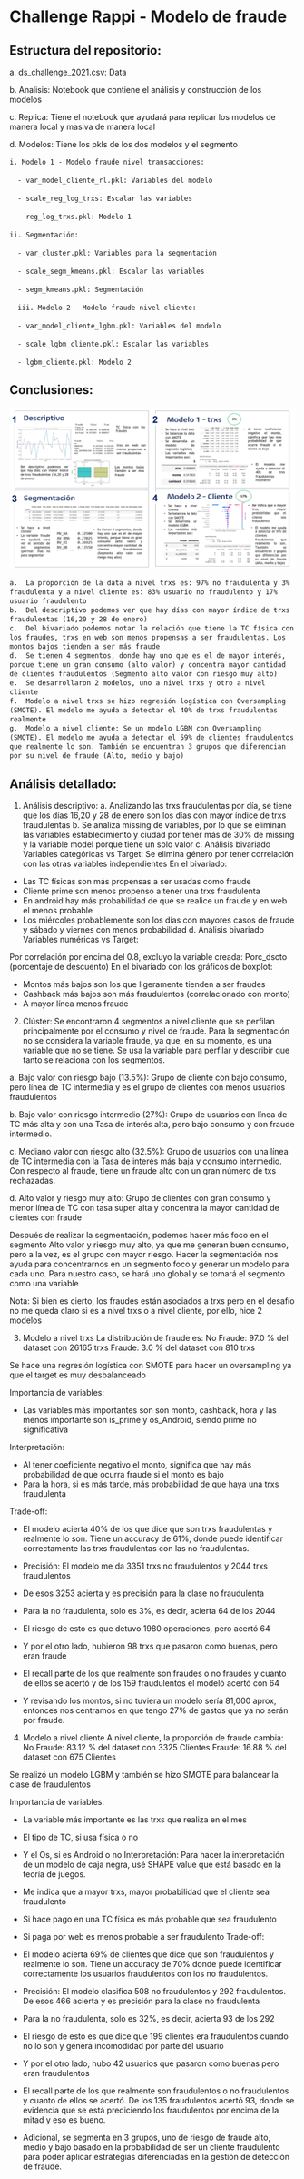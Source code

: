 # Challenge Rappi - Modelo de fraude

## Estructura del repositorio:

a. ds_challenge_2021.csv: Data 

b. Analisis: Notebook que contiene el análisis y construcción de los modelos

c. Replica: Tiene el notebook que ayudará para replicar los modelos de manera local y masiva de manera local

d. Modelos: Tiene los pkls de los dos modelos y el segmento

    i. Modelo 1 - Modelo fraude nivel transacciones:

      - var_model_cliente_rl.pkl: Variables del modelo

      - scale_reg_log_trxs: Escalar las variables

      - reg_log_trxs.pkl: Modelo 1

    ii. Segmentación:  
    
      - var_cluster.pkl: Variables para la segmentación

      - scale_segm_kmeans.pkl: Escalar las variables

      - segm_kmeans.pkl: Segmentación
      
      iii. Modelo 2 - Modelo fraude nivel cliente:

      - var_model_cliente_lgbm.pkl: Variables del modelo

      - scale_lgbm_cliente.pkl: Escalar las variables

      - lgbm_cliente.pkl: Modelo 2    
      
      
 ## Conclusiones:
 
![Image text](https://github.com/EdwinChirre/ds_challeng_rappi/blob/55f677520cfd825daa16c388e838409e7a632cde/Conclusion_Modelo.png)
 
    a.	La proporción de la data a nivel trxs es: 97% no fraudulenta y 3% fraudulenta y a nivel cliente es: 83% usuario no fraudulento y 17% usuario fraudulento
    b.	Del descriptivo podemos ver que hay días con mayor índice de trxs fraudulentas (16,20 y 28 de enero)
    c.	Del bivariado podemos notar la relación que tiene la TC física con los fraudes, trxs en web son menos propensas a ser fraudulentas. Los montos bajos tienden a ser más fraude
    d.	Se tienen 4 segmentos, donde hay uno que es el de mayor interés, porque tiene un gran consumo (alto valor) y concentra mayor cantidad de clientes fraudulentos (Segmento alto valor con riesgo muy alto)
    e.	Se desarrollaron 2 modelos, uno a nivel trxs y otro a nivel cliente
    f.	Modelo a nivel trxs se hizo regresión logística con Oversampling (SMOTE). El modelo me ayuda a detectar el 40% de trxs fraudulentas realmente
    g.	Modelo a nivel cliente: Se un modelo LGBM con Oversampling (SMOTE). El modelo me ayuda a detectar el 59% de clientes fraudulentos que realmente lo son. También se encuentran 3 grupos que diferencian por su nivel de fraude (Alto, medio y bajo)

 
 ## Análisis detallado:
 
 1.	Análisis descriptivo:
a.	Analizando las trxs fraudulentas por día, se tiene que los días 16,20 y 28 de enero son los días con mayor índice de trxs fraudulentas
b.	Se analiza missing de variables, por lo que se eliminan las variables establecimiento y ciudad por tener más de 30% de missing y la variable model porque tiene un solo valor
c.	Análisis bivariado Variables categóricas vs Target:
Se elimina género por tener correlación con las otras variables independientes
En el bivariado:

-	Las TC físicas son más propensas a ser usadas como fraude
-	Cliente prime son menos propenso a tener una trxs fraudulenta
-	En android hay más probabilidad de que se realice un fraude y en web el menos probable
-	Los miércoles probablemente son los días con mayores casos de fraude y sábado y viernes con menos probabilidad
d.	Análisis bivariado Variables numéricas vs Target:

Por correlación por encima del 0.8, excluyo la variable creada: Porc_dscto (porcentaje de descuento)
En el bivariado con los gráficos de boxplot:

-	Montos más bajos son los que ligeramente tienden a ser fraudes
-	Cashback más bajos son más fraudulentos (correlacionado con monto)
-	A mayor línea menos fraude



2.	Clúster: 
Se encontraron 4 segmentos a nivel cliente que se perfilan principalmente por el consumo y nivel de fraude. Para la segmentación no se considera la variable fraude, ya que, en su momento, es una variable que no se tiene. Se usa la variable para perfilar y describir que tanto se relaciona con los segmentos.

a.	Bajo valor con riesgo bajo (13.5%): Grupo de cliente con bajo consumo, pero línea de TC intermedia y es el grupo de clientes con menos usuarios fraudulentos

b.	Bajo valor con riesgo intermedio (27%): Grupo de usuarios con línea de TC más alta y con una Tasa de interés alta, pero bajo consumo y con fraude intermedio.

c.	Mediano valor con riesgo alto (32.5%): Grupo de usuarios con una línea de TC intermedia con la Tasa de interés más baja y consumo intermedio. Con respecto al fraude, tiene un fraude alto con un gran número de txs rechazadas.

d.	Alto valor y riesgo muy alto: Grupo de clientes con gran consumo y menor línea de TC con tasa super alta y concentra la mayor cantidad de clientes con fraude

Después de realizar la segmentación, podemos hacer más foco en el segmento Alto valor y riesgo muy alto, ya que me generan buen consumo, pero a la vez, es el grupo con mayor riesgo.
Hacer la segmentación nos ayuda para concentrarnos en un segmento foco y generar un modelo para cada uno. Para nuestro caso, se hará uno global y se tomará el segmento como una variable

Nota: Si bien es cierto, los fraudes están asociados a trxs pero en el desafío no me queda claro si es a nivel trxs o a nivel cliente, por ello, hice 2 modelos

3.	Modelo a nivel trxs
La distribución de fraude es: 
No Fraude: 97.0 % del dataset con 26165 trxs 
Fraude: 3.0 % del dataset con 810 trxs


Se hace una regresión logística con SMOTE para hacer un oversampling ya que el target es muy desbalanceado


Importancia de variables:
-	Las variables más importantes son son monto, cashback, hora y las menos importante son is_prime y os_Android, siendo prime no significativa 

Interpretación:
-	Al tener coeficiente negativo el monto, significa que hay más probabilidad de que ocurra fraude si el monto es bajo
-	Para la hora, si es más tarde, más probabilidad de que haya una trxs fraudulenta

Trade-off:
-	El modelo acierta 40% de los que dice que son trxs fraudulentas y realmente lo son. Tiene un accuracy de 61%, donde puede identificar correctamente las trxs fraudulentas con las no fraudulentas.

-	Precisión: El modelo me da 3351 trxs no fraudulentos y 2044 trxs fraudulentos
-	De esos 3253 acierta y es precisión para la clase no fraudulenta
-	Para la no fraudulenta, solo es 3%, es decir, acierta 64 de los 2044
-	El riesgo de esto es que detuvo 1980 operaciones, pero acertó 64
-	Y por el otro lado, hubieron 98 trxs que pasaron como buenas, pero eran fraude
-	El recall parte de los que realmente son fraudes o no fraudes y cuanto de ellos se acertó y de los 159 fraudulentos el modeló acertó con 64
-	Y revisando los montos, si no tuviera un modelo sería 81,000 aprox, entonces nos centramos en que tengo 27% de gastos que ya no serán por fraude.

4.	Modelo a nivel cliente
A nivel cliente, la proporción de fraude cambia:
No Fraude: 83.12 % del dataset con 3325 Clientes
Fraude: 16.88 % del dataset con 675 Clientes
	
Se realizó un modelo LGBM y también se hizo SMOTE para balancear la clase de fraudulentos

Importancia de variables:
-	La variable más importante es las trxs que realiza en el mes
-	El tipo de TC, si usa física o no
-	Y el Os, si es Android o no
Interpretación:
Para hacer la interpretación de un modelo de caja negra, usé SHAPE value que está basado en la teoría de juegos.
-	Me indica que a mayor trxs, mayor probabilidad que el cliente sea fraudulento
-	Si hace pago en una TC física es más probable que sea fraudulento
-	Si paga por web es menos probable a ser fraudulento
Trade-off:
-	El modelo acierta 69% de clientes que dice que son fraudulentos y realmente lo son. Tiene un accuracy de 70% donde puede identificar correctamente los usuarios fraudulentos con los no fraudulentos.

-	Precisión: El modelo clasifica 508 no fraudulentos y 292 fraudulentos. De esos 466 acierta y es precisión para la clase no fraudulenta
-	Para la no fraudulenta, solo es 32%, es decir, acierta 93 de los 292
-	El riesgo de esto es que dice que 199 clientes era fraudulentos cuando no lo son y genera incomodidad por parte del usuario

-	Y por el otro lado, hubo 42 usuarios que pasaron como buenas pero eran fraudulentos

-	El recall parte de los que realmente son fraudulentos o no fraudulentos y cuanto de ellos se acertó. De los 135 fraudulentos acertó 93, donde se evidencia que se está prediciendo los fraudulentos por encima de la mitad y eso es bueno.

-	Adicional, se segmenta en 3 grupos, uno de riesgo de fraude alto, medio y bajo basado en la probabilidad de ser un cliente fraudulento para poder aplicar estrategias diferenciadas en la gestión de detección de fraude.

